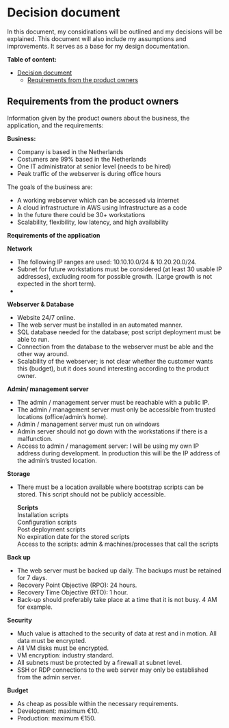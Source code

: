 # Decision document 

In this document, my considirations will be outlined and my decisions will be explained. This document will also include my assumptions and improvements. It serves as a base for my design documentation. 

__Table of content:__ 
- [Decision document](#decision-document)
  - [Requirements from the product owners](#requirements-from-the-product-owners)

## Requirements from the product owners
Information given by the product owners about the business, the application, and the requirements: 

__Business:__  
- Company is based in the Netherlands
- Costumers are 99% based in the Netherlands 
- One IT administrator at senior level (needs to be hired) 
- Peak traffic of the webserver is during office hours

The goals of the business are:
- A working webserver which can be accessed via internet
- A cloud infrastructure in AWS using Infrastructure as a code
- In the future there could be 30+ workstations 
- Scalability, flexibility, low latency, and high availability

__Requirements of the application__

__Network__   
- The following IP ranges are used: 10.10.10.0/24 & 10.20.20.0/24.
- Subnet for future workstations must be considered (at least 30 usable IP addresses), excluding room for possible growth. (Large growth is not expected in the short term).   
-    
__Webserver & Database__   
- Website 24/7 online.
- The web server must be installed in an automated manner.
- SQL database needed for the database; post script deployment must be able to run.
- Connection from the database to the webserver must be able and the other way around. 
- Scalability of the webserver; is not clear whether the customer wants this (budget), but it does sound interesting according to the product owner.

__Admin/ management server__   
- The admin / management server must be reachable with a public IP.
- The admin / management server must only be accessible from trusted locations (office/admin’s home).
- Admin / management server must run on windows
- Admin server should not go down with the workstations if there is a malfunction.
- Access to admin / management server: I will be using my own IP address during development. In production this will be the IP address of the admin’s trusted location.  
  

__Storage__  
- There must be a location available where bootstrap scripts can be stored. This script should not be publicly accessible.    
    
    __Scripts__  
Installation scripts  
Configuration scripts  
Post deployment scripts  
No expiration date for the stored scripts  
Access to the scripts: admin & machines/processes    that call the scripts

__Back up__  
- The web server must be backed up daily. The backups must be retained for 7 days.
- Recovery Point Objective (RPO): 24 hours.
- Recovery Time Objective (RTO): 1 hour.
- Back-up should preferably take place at a time that it is not busy. 4 AM for example.

__Security__  
- Much value is attached to the security of data at rest and in motion. All data must be encrypted.
- All VM disks must be encrypted.
- VM encryption: industry standard.
- All subnets must be protected by a firewall at subnet level.
- SSH or RDP connections to the web server may only be established from the admin server.

__Budget__  
- As cheap as possible within the necessary requirements.
- Development: maximum €10.
- Production: maximum €150.




